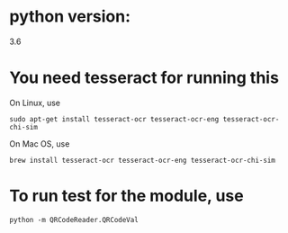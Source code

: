 # python version: 
3.6
# You need tesseract for running this
On Linux, use
```
sudo apt-get install tesseract-ocr tesseract-ocr-eng tesseract-ocr-chi-sim
```

On Mac OS, use
```
brew install tesseract-ocr tesseract-ocr-eng tesseract-ocr-chi-sim
```

# To run test for the module, use
```
python -m QRCodeReader.QRCodeVal
```
